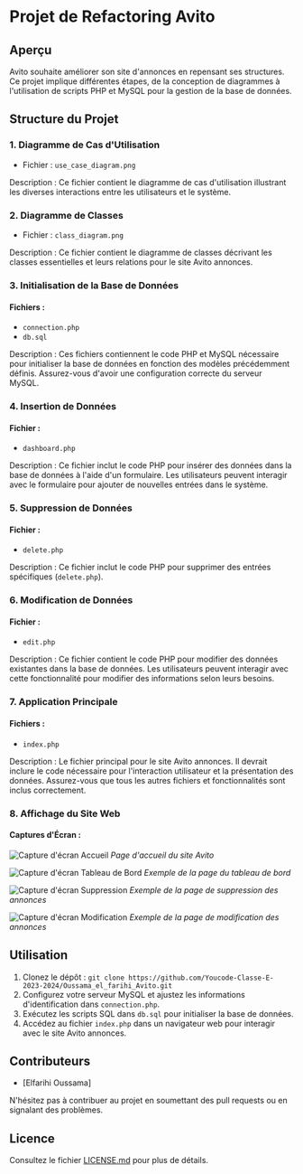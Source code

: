 # Projet de Refactoring Avito

## Aperçu

Avito souhaite améliorer son site d'annonces en repensant ses structures. Ce projet implique différentes étapes, de la conception de diagrammes à l'utilisation de scripts PHP et MySQL pour la gestion de la base de données.

## Structure du Projet

### 1. Diagramme de Cas d'Utilisation

- Fichier : `use_case_diagram.png`

Description : Ce fichier contient le diagramme de cas d'utilisation illustrant les diverses interactions entre les utilisateurs et le système.

### 2. Diagramme de Classes

- Fichier : `class_diagram.png`

Description : Ce fichier contient le diagramme de classes décrivant les classes essentielles et leurs relations pour le site Avito annonces.

### 3. Initialisation de la Base de Données

#### Fichiers :

- `connection.php`
- `db.sql`

Description : Ces fichiers contiennent le code PHP et MySQL nécessaire pour initialiser la base de données en fonction des modèles précédemment définis. Assurez-vous d'avoir une configuration correcte du serveur MySQL.

### 4. Insertion de Données

#### Fichier :

- `dashboard.php`

Description : Ce fichier inclut le code PHP pour insérer des données dans la base de données à l'aide d'un formulaire. Les utilisateurs peuvent interagir avec le formulaire pour ajouter de nouvelles entrées dans le système.

### 5. Suppression de Données

#### Fichier :

- `delete.php`

Description : Ce fichier inclut le code PHP pour supprimer des entrées spécifiques (`delete.php`).

### 6. Modification de Données

#### Fichier :

- `edit.php`

Description : Ce fichier contient le code PHP pour modifier des données existantes dans la base de données. Les utilisateurs peuvent interagir avec cette fonctionnalité pour modifier des informations selon leurs besoins.

### 7. Application Principale

#### Fichiers :

- `index.php`

Description : Le fichier principal pour le site Avito annonces. Il devrait inclure le code nécessaire pour l'interaction utilisateur et la présentation des données. Assurez-vous que tous les autres fichiers et fonctionnalités sont inclus correctement.

### 8. Affichage du Site Web

#### Captures d'Écran :

![Capture d'écran Accueil](screenshot/index.jpeg)
*Page d'accueil du site Avito*

![Capture d'écran Tableau de Bord](screenshot/dashboard.jpeg)
*Exemple de la page du tableau de bord*

![Capture d'écran Suppression](screenshot/delete.jpeg)
*Exemple de la page de suppression des annonces*

![Capture d'écran Modification](screenshot/edit.jpeg)
*Exemple de la page de modification des annonces*

## Utilisation

1. Clonez le dépôt : `git clone https://github.com/Youcode-Classe-E-2023-2024/Oussama_el_farihi_Avito.git`
2. Configurez votre serveur MySQL et ajustez les informations d'identification dans `connection.php`.
3. Exécutez les scripts SQL dans `db.sql` pour initialiser la base de données.
4. Accédez au fichier `index.php` dans un navigateur web pour interagir avec le site Avito annonces.

## Contributeurs

- [Elfarihi Oussama]

N'hésitez pas à contribuer au projet en soumettant des pull requests ou en signalant des problèmes.

## Licence

Consultez le fichier [LICENSE.md](LICENSE.md) pour plus de détails.
